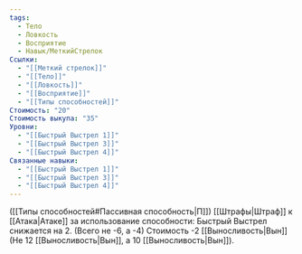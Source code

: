 ```yaml
---
tags:
  - Тело
  - Ловкость
  - Восприятие
  - Навык/МеткийСтрелок
Ссылки:
  - "[[Меткий стрелок]]"
  - "[[Тело]]"
  - "[[Ловкость]]"
  - "[[Восприятие]]"
  - "[[Типы способностей]]"
Стоимость: "20"
Стоимость выкупа: "35"
Уровни:
  - "[[Быстрый Выстрел 1]]"
  - "[[Быстрый Выстрел 3]]"
  - "[[Быстрый Выстрел 4]]"
Связанные навыки:
  - "[[Быстрый Выстрел 1]]"
  - "[[Быстрый Выстрел 3]]"
  - "[[Быстрый Выстрел 4]]"
---
```

([[Типы способностей#Пассивная способность|П]]) [[Штрафы|Штраф]] к [[Атака|Атаке]] за использование способности: Быстрый Выстрел снижается на 2. (Всего не -6, а -4)
Стоимость -2 [[Выносливость|Вын]] (Не 12 [[Выносливость|Вын]], а 10 [[Выносливость|Вын]]).